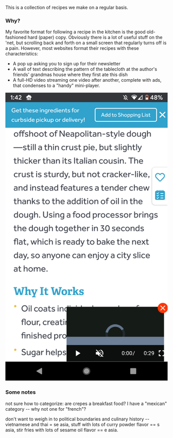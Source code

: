 This is a collection of recipes we make on a regular basis.

### Why?
My favorite format for following a recipe in the kitchen is the good old-fashioned hard (paper) copy. Obviously there is a lot of useful stuff on the 'net, but scrolling back and forth on a small screen that regularly turns off is a pain. However, most websites format their recipes with these characteristics:
- A pop up asking you to sign up for their newsletter
- A wall of text describing the pattern of the tablecloth at the author's friends' grandmas house where they first ate this dish
- A full-HD video streaming one video after another, complete with ads, that condenses to a "handy" mini-player.

![cluttered recipe](../assets/images/cluttered-recipe.png)


### Some notes
not sure how to categorize: are crepes a breakfast food? I have a "mexican" category -- why not one for "french"?

don't want to weigh in to political boundaries and culinary history -- vietnamese and thai = se asia, stuff with lots of curry powder flavor == s asia, stir fries with lots of sesame oil flavor == e asia.

